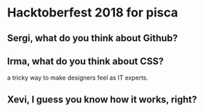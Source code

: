 # Hacktoberfest 2018 for pisca

## Sergi, what do you think about Github?

## Irma, what do you think about CSS?
a tricky way to make designers feel as IT experts.

## Xevi, I guess you know how it works, right?